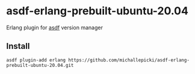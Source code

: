 # asdf-erlang-prebuilt-ubuntu-20.04

Erlang plugin for [asdf](https://github.com/asdf-vm/asdf) version manager

## Install

```
asdf plugin-add erlang https://github.com/michallepicki/asdf-erlang-prebuilt-ubuntu-20.04.git
```
